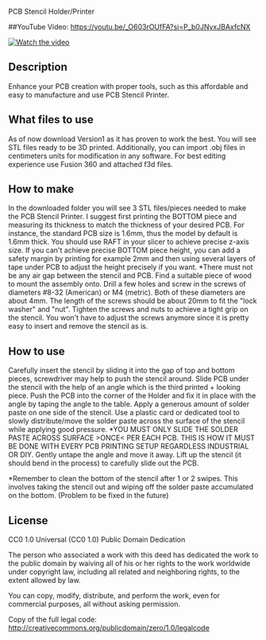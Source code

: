 PCB Stencil Holder/Printer



##YouTube Video:
https://youtu.be/_O603rOUfFA?si=P_b0JNyxJBAxfcNX

[![Watch the video](https://img.youtube.com/vi/_O603rOUfFA/hqdefault.jpg)](https://www.youtube.com/embed/_O603rOUfFA)


## Description
Enhance your PCB creation with proper tools, such as this affordable and easy to manufacture and use PCB Stencil Printer.

## What files to use
As of now download Version1 as it has proven to work the best.
You will see STL files ready to be 3D printed. Additionally, you can import .obj files in centimeters units for modification in any software. For best editing experience use Fusion 360 and attached f3d files.

## How to make
In the downloaded folder you will see 3 STL files/pieces needed to make the PCB Stencil Printer. I suggest first printing the BOTTOM piece and measuring its thickness to match the thickness of your desired PCB. For instance, the standard PCB size is 1.6mm, thus the model by default is 1.6mm thick. You should use RAFT in your slicer to achieve precise z-axis size.
If you can't achieve precise BOTTOM piece height, you can add a safety margin by printing for example 2mm and then using several layers of tape under PCB to adjust the height precisely if you want.
*There must not be any air gap between the stencil and PCB.
Find a suitable piece of wood to mount the assembly onto. Drill a few holes and screw in the screws of diameters #8-32 (American) or M4 (metric). Both of these diameters are about 4mm. The length of the screws should be about 20mm to fit the "lock washer" and "nut".
Tighten the screws and nuts to achieve a tight grip on the stencil. You won't have to adjust the screws anymore since it is pretty easy to insert and remove the stencil as is.

## How to use
Carefully insert the stencil by sliding it into the gap of top and bottom pieces, screwdriver may help to push the stencil around.
Slide PCB under the stencil with the help of an angle which is the third printed + looking piece. Push the PCB into the corner of the Holder and fix it in place with the angle by taping the angle to the table.
Apply a generous amount of solder paste on one side of the stencil. Use a plastic card or dedicated tool to slowly distribute/move the solder paste across the surface of the stencil while applying good pressure.
*YOU MUST ONLY SLIDE THE SOLDER PASTE ACROSS SURFACE >ONCE< PER EACH PCB. THIS IS HOW IT MUST BE DONE WITH EVERY PCB PRINTING SETUP REGARDLESS INDUSTRIAL OR DIY.
Gently untape the angle and move it away.
Lift up the stencil (it should bend in the process) to carefully slide out the PCB.

*Remember to clean the bottom of the stencil after 1 or 2 swipes. This involves taking the stencil out and wiping off the solder paste accumulated on the bottom. (Problem to be fixed in the future)

## License
CC0 1.0 Universal (CC0 1.0) Public Domain Dedication

The person who associated a work with this deed has dedicated the work to the public domain by waiving all of his or her rights to the work worldwide under copyright law, including all related and neighboring rights, to the extent allowed by law.

You can copy, modify, distribute, and perform the work, even for commercial purposes, all without asking permission.

Copy of the full legal code: http://creativecommons.org/publicdomain/zero/1.0/legalcode



